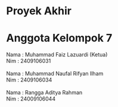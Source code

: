 # Proyek Akhir
# Anggota Kelompok 7
Nama : Muhammad Faiz Lazuardi (Ketua)
<br>Nim : 2409106031
<br>
<br>Nama : Muhammad Naufal Rifyan Ilham
<br>Nim : 2409106034
<br>
<br>Nama : Rangga Aditya Rahman
<br>Nim : 24009106044
